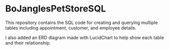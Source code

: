 # BoJanglesPetStoreSQL
This repository contains the SQL code for creating and querying multiple tables including appointment, customer, and employee details. 

I also added an ERD diagram made with LucidChart to help show each table and their relationship.

